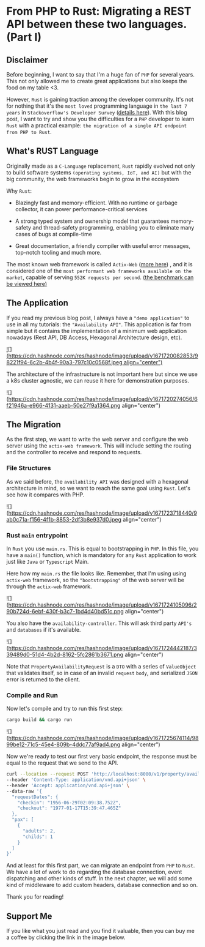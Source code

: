 # From PHP to Rust: Migrating a REST API between these two languages. (Part I)

## Disclaimer

Before beginning, I want to say that I'm a huge fan of `PHP` for several years. This not only allowed me to create great applications but also keeps the food on my table &lt;3.

However, `Rust` is gaining traction among the developer community. It's not for nothing that it's the `most loved` programming language in `the last 7 years` in `Stackoverflow's Developer Survey` ([details here](https://survey.stackoverflow.co/2022/#section-most-loved-dreaded-and-wanted-programming-scripting-and-markup-languages)). With this blog post, I want to try and show you the difficulties for a `PHP` developer to learn `Rust` with a practical example: `the migration of a single API endpoint from PHP to Rust`.

## What's RUST Language

Originally made as a `C-Language` replacement, `Rust` rapidly evolved not only to build software systems `(operating systems, IoT, and AI)` but with the big community, the web frameworks begin to grow in the ecosystem

Why `Rust`:

* Blazingly fast and memory-efficient. With no runtime or garbage collector, it can power performance-critical services
    
* A strong typed system and ownership model that guarantees memory-safety and thread-safety programming, enabling you to eliminate many cases of bugs at compile-time
    
* Great documentation, a friendly compiler with useful error messages, top-notch tooling and much more.
    

The most known web framework is called `Actix-Web` ([more here](https://actix.rs)) , and it is considered one of the `most performant web frameworks available on the market`, capable of serving `552K requests per second`. [(the benchmark can be viewed here)](https://www.techempower.com/benchmarks/#section=data-r21&hw=ph&test=fortune)

## The Application

If you read my previous blog post, I always have a `"demo application"` to use in all my tutorials: the `"Availability API"`. This application is far from simple but it contains the implementation of a minimum web application nowadays (Rest API, DB Access, Hexagonal Architecture design, etc).

[![](https://cdn.hashnode.com/res/hashnode/image/upload/v1671720082853/98221f94-6c2b-4b4f-90a3-797c10c0568f.jpeg align="center")](https://cdn.hashnode.com/res/hashnode/image/upload/v1658159844888/jAGpW1FPk.png?auto=compress,format&format=webp)

The architecture of the infrastructure is not important here but since we use a k8s cluster agnostic, we can reuse it here for demonstration purposes.

![](https://cdn.hashnode.com/res/hashnode/image/upload/v1671720274056/6f21946a-e966-4131-aaeb-50e27f9a1364.png align="center")

## The Migration

As the first step, we want to write the web server and configure the web server using the `actix-web framework`. This will include setting the routing and the controller to receive and respond to requests.

### File Structures

As we said before, the `availability API` was designed with a hexagonal architecture in mind, so we want to reach the same goal using `Rust`. Let's see how it compares with PHP.

![](https://cdn.hashnode.com/res/hashnode/image/upload/v1671723718440/9ab0c71a-f156-4f1b-8853-2df3b8e937d0.jpeg align="center")

### Rust `main` entrypoint

In `Rust` you use `main.rs`. This is equal to bootstrapping in `PHP`. In this file, you have a `main()` function, which is mandatory for any `Rust` application to work just like `Java` or `Typescript` Main.

Here how my `main.rs` the file looks like. Remember, that I'm using using `actix-web` framework, so the `"bootstrapping"` of the web server will be through the `actix-web` framework.

![](https://cdn.hashnode.com/res/hashnode/image/upload/v1671724105096/290b724d-6ebf-430f-b3c7-1bd4d40bd51c.png align="center")

You also have the `availability-controller`. This will ask third party `API's` and `databases` if it's available.

![](https://cdn.hashnode.com/res/hashnode/image/upload/v1671724442187/339489d0-51d4-4b2d-8162-5fc2861b3671.png align="center")

Note that `PropertyAvailabilityRequest` is a `DTO` with a series of `ValueObject` that validates itself, so in case of an invalid `request` `body`, and serialized `JSON` error is returned to the client.

### Compile and Run

Now let's compile and try to run this first step:

```bash
cargo build && cargo run
```

![](https://cdn.hashnode.com/res/hashnode/image/upload/v1671725674114/9899be12-71c5-45e4-809b-4ddc77af9ad4.png align="center")

Now we're ready to test our first very basic endpoint, the response must be equal to the request that we send to the API.

```bash
curl --location --request POST 'http://localhost:8080/v1/property/availability' \
--header 'Content-Type: application/vnd.api+json' \
--header 'Accept: application/vnd.api+json' \
--data-raw '{
  "requestDates": {
    "checkin": "1956-06-29T02:09:38.752Z",
    "checkout": "1977-01-17T15:39:47.465Z"
  },
  "pax": [
    {
      "adults": 2,
      "childs": 1
    }
  ]
}'
```

And at least for this first part, we can migrate an endpoint from `PHP` to `Rust`. We have a lot of work to do regarding the database connection, event dispatching and other kinds of stuff. In the next chapter, we will add some kind of middleware to add custom headers, database connection and so on.

Thank you for reading!

## Support Me

If you like what you just read and you find it valuable, then you can buy me a coffee by clicking the link in the image below.